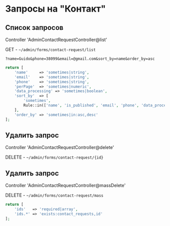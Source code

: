 # Запросы на "Контакт"

## Список запросов 
Controller 'AdminContactRequestController@list'

GET - `~/admin/forms/contact-request/list`

`?name=Guido&phone=38099&email=@gmail.com&sort_by=name&order_by=asc`


```php 
return [
    'name'     => 'sometimes|string',
    'email'    => 'sometimes|string',
    'phone'    => 'sometimes|string',
    'perPage'  => 'sometimes|numeric',
    'data_processing' => 'sometimes|boolean',
    'sort_by'  => [
        'sometimes',
        Rule::in(['name', 'is_published', 'email', 'phone', 'data_processing'])
    ],
    'order_by' => 'sometimes|in:asc,desc'
];
```



## Удалить запрос
Controller 'AdminContactRequestController@delete'

DELETE - `~/admin/forms/contact-request/{id}`


## Удалить запрос
Controller 'AdminContactRequestController@massDelete'

DELETE - `~/admin/forms/contact-request/mass`

```php
return [
    'ids'   => 'required|array',
    'ids.*' => 'exists:contact_requests,id'
];
```


